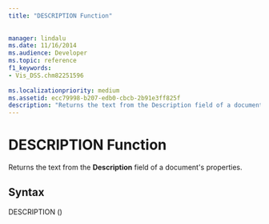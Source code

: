 ```yaml
---
title: "DESCRIPTION Function"
 
 
manager: lindalu
ms.date: 11/16/2014
ms.audience: Developer
ms.topic: reference
f1_keywords:
- Vis_DSS.chm82251596
 
ms.localizationpriority: medium
ms.assetid: ecc79998-b207-edb0-cbcb-2b91e3ff825f
description: "Returns the text from the Description field of a document's properties."
---
```


# DESCRIPTION Function

Returns the text from the **Description** field of a document's properties. 
  
## Syntax

DESCRIPTION ()
  

